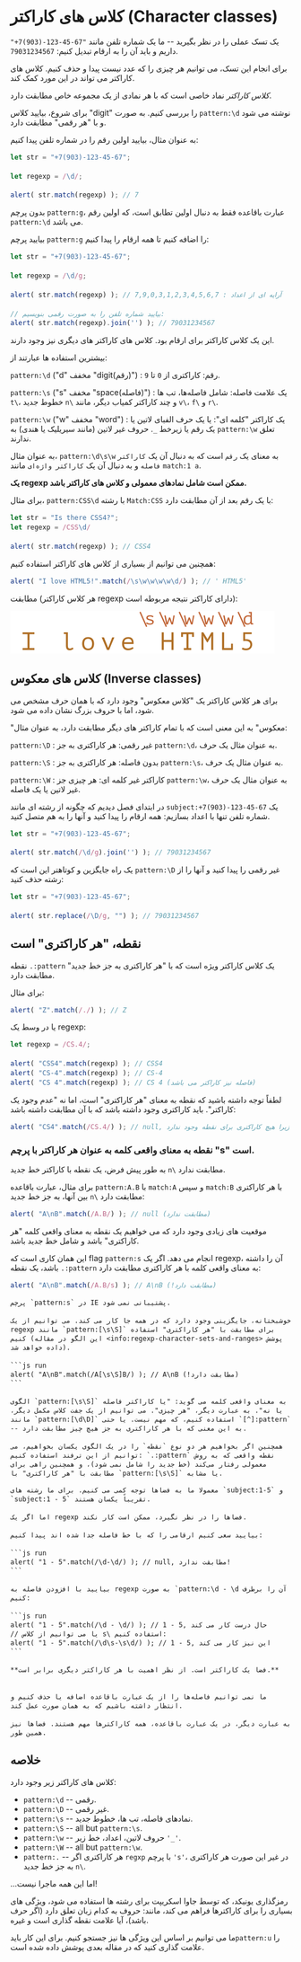 # کلاس های کاراکتر (Character classes) 

یک تسک عملی را در نظر بگیرید -- ما یک شماره تلفن مانند `"67-45-123-(903)7+"` داریم و باید آن را به ارقام تبدیل کنیم: `79031234567`.

برای انجام این تسک، می‌ توانیم هر چیزی را که عدد نیست پیدا و حذف کنیم. کلاس های کاراکتر می تواند در این مورد کمک کند.

*کلاس کاراکتر* نماد خاصی است که با هر نمادی از یک مجموعه خاص مطابقت دارد.

برای شروع، بیایید کلاس "digit" را بررسی کنیم. به صورت `pattern:\d` نوشته می‌ شود و با "هر رقمی" مطابقت دارد.

به عنوان مثال، بیایید اولین رقم را در شماره تلفن پیدا کنیم:

```js run
let str = "+7(903)-123-45-67";

let regexp = /\d/;

alert( str.match(regexp) ); // 7
```

بدون پرچم `pattern:g`، عبارت باقاعده فقط به دنبال اولین تطابق است، که اولین رقم `pattern:\d` می باشد.

بیایید پرچم `pattern:g` را اضافه کنیم تا همه ارقام را پیدا کنیم:

```js run
let str = "+7(903)-123-45-67";

let regexp = /\d/g;

alert( str.match(regexp) ); // آرایه ای از اعداد : 7,9,0,3,1,2,3,4,5,6,7

// بیایید شماره تلفن را به صورت رقمی بنویسیم:
alert( str.match(regexp).join('') ); // 79031234567
```

این یک کلاس کاراکتر برای ارقام بود. کلاس های کاراکتر های دیگری نیز وجود دارند.

بیشترین استفاده ها عبارتند از:

`pattern:\d` ("d" مخفف "digit(رقم)")
: رقم: کاراکتری از `0` تا `9`.

`pattern:\s` ("s" مخفف "space(فاصله)")
: یک علامت فاصله: شامل فاصله‌ها، تب ها `t\`، خطوط جدید `n\` و چند کاراکتر کمیاب دیگر، مانند `v\`، `f\` و `r\`.

`pattern:\w` ("w" مخفف "word")
: یک کاراکتر "کلمه ای": یا یک حرف الفبای لاتین یا یک رقم یا زیرخط `_`. حروف غیر لاتین (مانند سیریلیک یا هندی) به `pattern:\w` تعلق ندارند.

به عنوان مثال، `pattern:\d\s\w` به معنای یک `رقم` است که به دنبال آن یک `کاراکتر فاصله` و به دنبال آن یک `کاراکتر واژه‌ای` مانند `match:1 a`.

**یک regexp ممکن است شامل نمادهای معمولی و کلاس های کاراکتر باشد.**

برای مثال، `pattern:CSS\d` با رشته `Match:CSS` با یک رقم بعد از آن مطابقت دارد:

```js run
let str = "Is there CSS4?";
let regexp = /CSS\d/

alert( str.match(regexp) ); // CSS4
```

همچنین می توانیم از بسیاری از کلاس های کاراکتر استفاده کنیم:

```js run
alert( "I love HTML5!".match(/\s\w\w\w\w\d/) ); // ' HTML5'
```

مطابقت (هر کلاس کاراکتر regexp دارای کاراکتر نتیجه مربوطه است):

![](love-html5-classes.svg)

## کلاس های معکوس (Inverse classes)

برای هر کلاس کاراکتر یک "کلاس معکوس" وجود دارد که با همان حرف مشخص می شود، اما با حروف بزرگ نشان داده می شود.

"معکوس" به این معنی است که با تمام کاراکتر های دیگر مطابقت دارد، به عنوان مثال:

`pattern:\D`
: غیر رقمی: هر کاراکتری به جز `pattern:\d`، به عنوان مثال یک حرف.

`pattern:\S`
: بدون فاصله: هر کاراکتری به جز `pattern:\s`، به عنوان مثال یک حرف.

`pattern:\W`
: کاراکتر غیر کلمه ای: هر چیزی جز `pattern:\w`، به عنوان مثال یک حرف غیر لاتین یا یک فاصله.

در ابتدای فصل دیدیم که چگونه از رشته ای مانند `subject:+7(903)-123-45-67` یک شماره تلفن تنها با اعداد بسازیم: همه ارقام را پیدا کنید و آنها را به هم متصل کنید.

```js run
let str = "+7(903)-123-45-67";

alert( str.match(/\d/g).join('') ); // 79031234567
```

یک راه جایگزین و کوتاهتر این است که `pattern:\D` غیر رقمی را پیدا کنید و آنها را از رشته حذف کنید:

```js run
let str = "+7(903)-123-45-67";

alert( str.replace(/\D/g, "") ); // 79031234567
```

## نقطه، "هر کاراکتری" است

نقطه `.:pattern` یک کلاس کاراکتر ویژه است که با "هر کاراکتری به جز خط جدید" مطابقت دارد.

برای مثال:

```js run
alert( "Z".match(/./) ); // Z
```

یا در وسط یک regexp:

```js run
let regexp = /CS.4/;

alert( "CSS4".match(regexp) ); // CSS4
alert( "CS-4".match(regexp) ); // CS-4
alert( "CS 4".match(regexp) ); // CS 4 (فاصله نیز کاراکتر می باشد)
```

لطفاً توجه داشته باشید که نقطه به معنای "هر کاراکتری" است، اما نه "عدم وجود یک کاراکتر". باید کاراکتری وجود داشته باشد که با آن مطابقت داشته باشد:

```js run
alert( "CS4".match(/CS.4/) ); // null, منطبق نیست زیرا هیچ کاراکتری برای نقطه وجود ندارد
```

### نقطه به معنای واقعی کلمه به عنوان هر کاراکتر با پرچم "s" است.

به طور پیش فرض، یک نقطه با کاراکتر خط جدید `n\` مطابقت ندارد.

برای مثال، عبارت باقاعده `pattern:A.B` با `match:A` و سپس `match:B` با هر کاراکتری بین آنها، به جز خط جدید `n\` مطابقت دارد:

```js run
alert( "A\nB".match(/A.B/) ); // null (مطابقت ندارد)
```

موقعیت‌ های زیادی وجود دارد که می‌ خواهیم یک نقطه به معنای واقعی کلمه "هر کاراکتری" باشد و شامل خط جدید باشد.

این همان کاری است که flag `pattern:s` انجام می دهد. اگر یک regexp، آن را داشته باشد، یک نقطه `.:pattern` به معنای واقعی کلمه با هر کاراکتری مطابقت دارد:

```js run
alert( "A\nB".match(/A.B/s) ); // A\nB (!مطابقت دارد)
```

````warn header="Not supported in IE"
پرچم `pattern:s` در IE پشتیبانی نمی شود.

خوشبختانه، جایگزینی وجود دارد که در همه جا کار می کند. می‌ توانیم از یک regexp مانند `pattern:[\s\S]` برای مطابقت با "هر کاراکتری" استفاده کنیم (این الگو در مقاله <info:regexp-character-sets-and-ranges> پوشش داده خواهد شد).

```js run
alert( "A\nB".match(/A[\s\S]B/) ); // A\nB (!مطابقت دارد)
```

الگوی `pattern:[\s\S]` به معنای واقعی کلمه می گوید: "یا کاراکتر فاصله یا نه". به عبارت دیگر، "هر چیزی". می‌ توانیم از یک جفت کلاس مکمل دیگر، مانند `pattern:[\d\D]` استفاده کنیم، که مهم نیست. یا حتی `[^]:pattern` -- به این معنی که با هر کاراکتری به جز هیچ چیز مطابقت دارد.

همچنین اگر بخواهیم هر دو نوع `نقطه` را در یک الگوی یکسان بخواهیم، می‌ توانیم از این ترفند استفاده کنیم: `.:pattern` نقطه واقعی که به روش معمولی رفتار می‌کند (خط جدید را شامل نمی شود)، و همچنین راهی برای مطابقت با "هر کاراکتری" با `pattern:[\s\S]` یا مشابه.
````

````warn header="Pay attention to spaces"
معمولا ما به فضاها توجه کمی می کنیم. برای ما رشته های `subject:1-5` و `subject:1 - 5` تقریباً یکسان هستند.

اما اگر یک regexp فضاها را در نظر نگیرد، ممکن است کار نکند.

بیایید سعی کنیم ارقامی را که با خط فاصله جدا شده اند پیدا کنیم:

```js run
alert( "1 - 5".match(/\d-\d/) ); // null, مطابقت ندارد!
```

بیایید با افزودن فاصله به regexp به صورت `pattern:\d - \d آن را برطرف کنیم:

```js run
alert( "1 - 5".match(/\d - \d/) ); // 1 - 5, حال درست کار می کند
// یا می توانیم از کلاس s\ استفاده کنیم:
alert( "1 - 5".match(/\d\s-\s\d/) ); // 1 - 5, این نیز کار می کند
```

**فضا یک کاراکتر است. از نظر اهمیت با هر کاراکتر دیگری برابر است.**


ما نمی‌ توانیم فاصله‌ها را از یک عبارت باقاعده اضافه یا حذف کنیم و انتظار داشته باشیم که به همان صورت عمل کند.

به عبارت دیگر، در یک عبارت باقاعده، همه کاراکترها مهم هستند. فضاها نیز همین طور.
````

## خلاصه

کلاس های کاراکتر زیر وجود دارد:

- `pattern:\d` -- رقمی.
- `pattern:\D` -- غیر رقمی.
- `pattern:\s` -- نمادهای فاصله، تب ها، خطوط جدید.
- `pattern:\S` -- all but `pattern:\s`.
- `pattern:\w` -- حروف لاتین، اعداد، خط زیر `'_'`.
- `pattern:\W` -- all but `pattern:\w`.
- `pattern:.` -- هر کاراکتری اگر `regxp` با پرچم `'s'`، در غیر این صورت هر کاراکتری به جز خط جدید `n\`.

...اما این همه ماجرا نیست!

رمزگذاری یونیکد، که توسط جاوا اسکریپت برای رشته ها استفاده می شود، ویژگی های بسیاری را برای کاراکترها فراهم می کند، مانند: حروف به کدام زبان تعلق دارد (اگر حرف باشد)، آیا علامت نقطه گذاری است و غیره.

ما می توانیم بر اساس این ویژگی ها نیز جستجو کنیم. برای این کار باید`pattern:u` را علامت گذاری کنید که در مقاله بعدی پوشش داده شده است.
